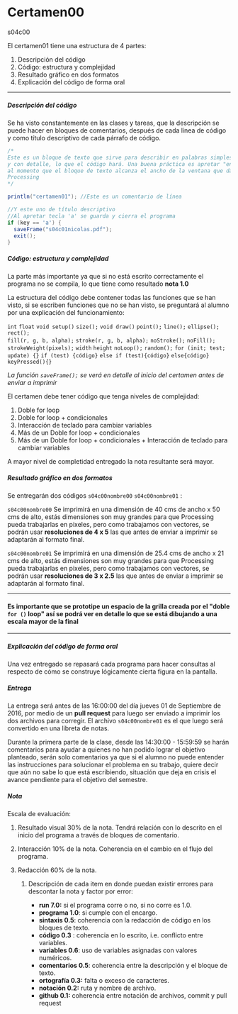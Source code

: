 # Certamen00

s04c00

El certamen01 tiene una estructura de 4 partes:

1. Descripción del código
2. Código: estructura y complejidad
3. Resultado gráfico en dos formatos
4. Explicación del código de forma oral

------

##### Descripción del código

Se ha visto constantemente en las clases y tareas, que la descripción se puede hacer en bloques de comentarios, después de cada línea de código y como título descriptivo de cada párrafo de código.

```java
/*
Este es un bloque de texto que sirve para describir en palabras simples
y con detalle, lo que el código hará. Una buena práctica es apretar "enter"
al momento que el bloque de texto alcanza el ancho de la ventana que da 
Processing
*/

println("certamen01"); //Este es un comentario de línea

//Y este uno de título descriptivo
//Al apretar tecla 'a' se guarda y cierra el programa
if (key == 'a') {
  saveFrame("s04c01nicolas.pdf");
  exit();
}
```



##### Código: estructura y complejidad

La parte más importante ya que si no está escrito correctamente el programa no se compila, lo que tiene como resultado **nota 1.0** 

La estructura del código debe contener todas las funciones que se han visto, si se escriben funciones que no se han visto, se preguntará al alumno por una explicación del funcionamiento:

`int` `float` `void setup()` `size();` `void draw()` `point();` `line();` `ellipse();` `rect();`   
`fill(r, g, b, alpha);` `stroke(r, g, b, alpha);` `noStroke();` `noFill();` `strokeWeight(pixels);` `width` `height` `noLoop();` `random();` `for (init; test; update) {}` `if (test) {código}`
 `else if (test){código}` `else{código}` `keyPressed(){}`

*La función `saveFrame();` se verá en detalle al inicio del certamen antes de enviar a imprimir*

El certamen debe tener código que tenga niveles de complejidad:

1. Doble for loop
2. Doble for loop + condicionales 
3. Interacción de teclado para cambiar variables
4. Más de un Doble for loop + condicionales 
5. Más de un Doble for loop + condicionales + Interacción de teclado para cambiar variables

A mayor nivel de completidad entregado la nota resultante será mayor.



##### Resultado gráfico en dos formatos

Se entregarán dos códigos `s04c00nombre00` `s04c00nombre01` :

`s04c00nombre00` 
Se imprimirá en una dimensión de 40 cms de ancho x 50 cms de alto, estás dimensiones son muy grandes para que Processing pueda trabajarlas en pixeles, pero como trabajamos con vectores, se podrán usar **resoluciones de 4 x 5** las que antes de enviar a imprimir se adaptarán al formato final. 

`s04c00nombre01` 
Se imprimirá en una dimensión de 25.4 cms de ancho x 21 cms de alto, estás dimensiones son muy grandes para que Processing pueda trabajarlas en pixeles, pero como trabajamos con vectores, se podrán usar **resoluciones de 3 x 2.5** las que antes de enviar a imprimir se adaptarán al formato final. 

------

#### Es importante que se prototipe un espacio de la grilla creada por el "doble `for ()` loop" así se podrá ver en detalle lo que se está dibujando a una escala mayor de la final

------



##### Explicación del código de forma oral

Una vez entregado se repasará cada programa para hacer consultas al respecto de cómo se construye lógicamente cierta figura en la pantalla.



##### Entrega

La entrega será antes de las 16:00:00 del día jueves 01 de Septiembre de 2016, por medio de un **pull request** para luego ser enviado a imprimir los dos archivos para corregir. El archivo `s04c00nombre01` es el que luego será convertido en una libreta de notas.

Durante la primera parte de la clase, desde las 14:30:00 - 15:59:59 se harán comentarios para ayudar a quienes no han podido lograr el objetivo planteado, serán solo comentarios ya que si el alumno no puede entender las instrucciones para solucionar el problema en su trabajo, quiere decir que aún no sabe lo que está escribiendo, situación que deja en crisis el avance pendiente para el objetivo del semestre.

##### Nota

Escala de evaluación: 

1. Resultado visual 30% de la nota. Tendrá relación con lo descrito en el inicio del programa a través de bloques de comentario.

2. Interacción 10% de la nota. Coherencia en el cambio en el flujo del programa.

3. Redacción 60% de la nota. 

   1. Descripción de cada item en donde puedan existir errores para descontar la nota y factor por error:

      - **run 7.0:** si el programa corre o no, si no corre es 1.0.
      - **programa 1.0**: si cumple con el encargo.
      - **sintaxis 0.5**: coherencia con la redacción de código en los bloques de texto.
      - **código 0.3** : coherencia en lo escrito, i.e. conflicto entre variables.
      - **variables 0.6**: uso de variables asignadas con valores numéricos.
      - **comentarios 0.5**: coherencia entre la descripción y el bloque de texto.
      - **ortografía 0.3:** falta o exceso de caracteres.
      - **notación 0.2:** ruta y nombre de archivo.
      - **github 0.1:** coherencia entre notación de archivos, commit y pull request

      ​
